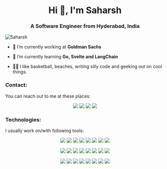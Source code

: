 <h1 align="center">Hi 👋, I'm Saharsh </h1>
<h3 align="center">A Software Engineer from Hyderabad, India</h3>

<p align="left"> <img src="https://komarev.com/ghpvc/?username=5aharsh&label=Profile%20views&color=0e75b6&style=flat" alt="5aharsh" /> </p>

- 💼 I’m currently working at **Goldman Sachs**

- 🌱 I’m currently learning **Go, Svelte and LangChain**

- 🧘🏻 I like basketball, beaches, writing silly code and geeking out on cool things.

<h3 align="left">Contact:</h3>
<p>You can reach out to me at these places:</p>
<p align="center">
<a href="https://twitter.com/guywhogeek" target="blank"><img src="https://skillicons.dev/icons?i=twitter" /></a>
<a href="https://linkedin.com/in/5aharsh" target="blank"><img src="https://skillicons.dev/icons?i=linkedin" /></a>
<a href="https://stackoverflow.com/users/4720652" target="blank"><img src="https://skillicons.dev/icons?i=stackoverflow" /></a>
<a href="mailto:saharsh.here@outlook.com" target="blank"><img src="https://skillicons.dev/icons?i=gmail" /></a>
</p>

<h3 align="left">Technologies:</h3>
<p>I usually work on/with following tools:</p>
<p align="center"> <a href="https://www.gnu.org/software/bash/" target="_blank" rel="noreferrer"><img src="https://skillicons.dev/icons?i=bash" /></a>
<a href="https://www.w3schools.com/css/" target="_blank" rel="noreferrer"><img src="https://skillicons.dev/icons?i=css" /></a>
<a href="https://www.djangoproject.com/" target="_blank" rel="noreferrer"><img src="https://skillicons.dev/icons?i=django" /></a>
<a href="https://www.docker.com/" target="_blank" rel="noreferrer"><img src="https://skillicons.dev/icons?i=docker" /></a>
<a href="https://www.figma.com/" target="_blank" rel="noreferrer"><img src="https://skillicons.dev/icons?i=figma" /></a>
<a href="https://git-scm.com/" target="_blank" rel="noreferrer"><img src="https://skillicons.dev/icons?i=git" /></a>
<a href="https://golang.org" target="_blank" rel="noreferrer"><img src="https://skillicons.dev/icons?i=go" /></a>
<a href="https://grafana.com" target="_blank" rel="noreferrer"><img src="https://skillicons.dev/icons?i=grafana" /></a>
</p>
<p align="center">
<a href="https://heroku.com" target="_blank" rel="noreferrer"><img src="https://skillicons.dev/icons?i=heroku" /></a>
<a href="https://www.w3.org/html/" target="_blank" rel="noreferrer"><img src="https://skillicons.dev/icons?i=html" /></a>
<a href="https://www.java.com" target="_blank" rel="noreferrer"><img src="https://skillicons.dev/icons?i=java" /></a>
<a href="https://developer.mozilla.org/en-US/docs/Web/JavaScript" target="_blank" rel="noreferrer"><img src="https://skillicons.dev/icons?i=javascript" /></a>
<a href="https://kafka.apache.org/" target="_blank" rel="noreferrer"><img src="https://skillicons.dev/icons?i=kafka" /></a>
<a href="https://kubernetes.io" target="_blank" rel="noreferrer"><img src="https://skillicons.dev/icons?i=kubernetes" /></a>
<a href="https://www.linux.org/" target="_blank" rel="noreferrer"><img src="https://skillicons.dev/icons?i=linux" /></a>
<a href="https://www.mongodb.com/" target="_blank" rel="noreferrer"><img src="https://skillicons.dev/icons?i=mongodb" /></a>
</p>
<p align="center"> 
<a href="https://www.mysql.com/" target="_blank" rel="noreferrer"><img src="https://skillicons.dev/icons?i=mysql" /></a>
<a href="https://nodejs.org" target="_blank" rel="noreferrer"><img src="https://skillicons.dev/icons?i=nodejs" /></a>
<a href="https://postman.com" target="_blank" rel="noreferrer"><img src="https://skillicons.dev/icons?i=postman" /></a>
<a href="https://www.python.org" target="_blank" rel="noreferrer"><img src="https://skillicons.dev/icons?i=python" /></a>
<a href="https://spring.io/" target="_blank" rel="noreferrer"><img src="https://skillicons.dev/icons?i=spring" /></a>
<a href="https://www.sqlite.org/" target="_blank" rel="noreferrer"><img src="https://skillicons.dev/icons?i=sqlite" /></a>
<a href="https://prometheus.io/" target="_blank" rel="noreferrer"><img src="https://skillicons.dev/icons?i=prometheus" /></a>
<a href="https://vuejs.org/" target="_blank" rel="noreferrer"><img src="https://skillicons.dev/icons?i=vue" /></a>
</p>
